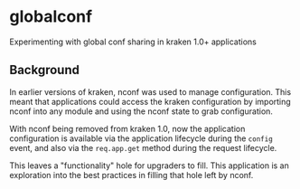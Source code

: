 # globalconf

Experimenting with global conf sharing in kraken 1.0+ applications

## Background

In earlier versions of kraken, nconf was used to manage configuration. This meant that applications
could access the kraken configuration by importing nconf into any module and using the nconf state
to grab configuration.

With nconf being removed from kraken 1.0, now the application configuration is available via the
application lifecycle during the `config` event, and also via the `req.app.get` method during the
request lifecycle.

This leaves a "functionality" hole for upgraders to fill. This application is an exploration into
the best practices in filling that hole left by nconf.
